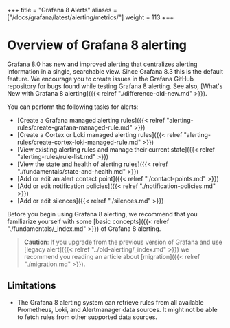 +++
title = "Grafana 8 Alerts"
aliases = ["/docs/grafana/latest/alerting/metrics/"]
weight = 113
+++

# Overview of Grafana 8 alerting

Grafana 8.0 has new and improved alerting that centralizes alerting information in a single, searchable view. Since Grafana 8.3 this is the default feature. We encourage you to create issues in the Grafana GitHub repository for bugs found while testing Grafana 8 alerting. See also, [What's New with Grafana 8 alerting]({{< relref "./difference-old-new.md" >}}).

You can perform the following tasks for alerts:

- [Create a Grafana managed alerting rules]({{< relref "alerting-rules/create-grafana-managed-rule.md" >}})
- [Create a Cortex or Loki managed alerting rules]({{< relref "alerting-rules/create-cortex-loki-managed-rule.md" >}})
- [View existing alerting rules and manage their current state]({{< relref "alerting-rules/rule-list.md" >}})
- [View the state and health of alerting rules]({{< relref "./fundamentals/state-and-health.md" >}})
- [Add or edit an alert contact point]({{< relref "./contact-points.md" >}})
- [Add or edit notification policies]({{< relref "./notification-policies.md" >}})
- [Add or edit silences]({{< relref "./silences.md" >}})

Before you begin using Grafana 8 alerting, we recommend that you familiarize yourself with some [basic concepts]({{< relref "./fundamentals/_index.md" >}}) of Grafana 8 alerting.

> **Caution**: If you upgrade from the previous version of Grafana and use [legacy alert]({{< relref "../old-alerting/_index.md" >}}) we recommend you reading an article about [migration]({{< relref "./migration.md" >}}).

## Limitations

- The Grafana 8 alerting system can retrieve rules from all available Prometheus, Loki, and Alertmanager data sources. It might not be able to fetch rules from other supported data sources.
